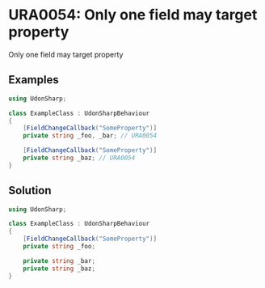 # URA0054: Only one field may target property

Only one field may target property

## Examples

```csharp
using UdonSharp;

class ExampleClass : UdonSharpBehaviour
{
    [FieldChangeCallback("SomeProperty")]
    private string _foo, _bar; // URA0054

    [FieldChangeCallback("SomeProperty")]
    private string _baz; // URA0054
}
```

## Solution

```csharp
using UdonSharp;

class ExampleClass : UdonSharpBehaviour
{
    [FieldChangeCallback("SomeProperty")]
    private string _foo;

    private string _bar;
    private string _baz;
}
```
